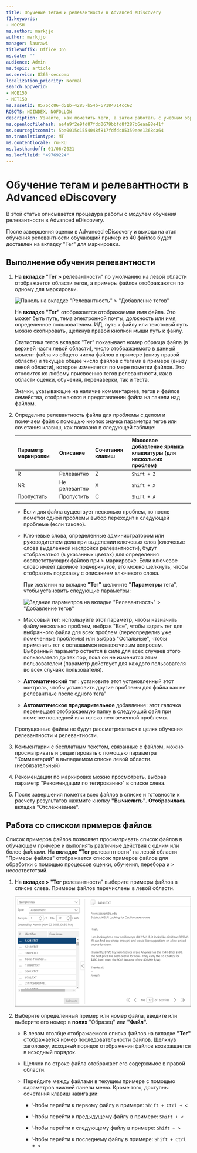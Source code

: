 ```yaml
---
title: Обучение тегам и релевантности в Advanced eDiscovery
f1.keywords:
- NOCSH
ms.author: markjjo
author: markjjo
manager: laurawi
titleSuffix: Office 365
ms.date: ''
audience: Admin
ms.topic: article
ms.service: O365-seccomp
localization_priority: Normal
search.appverid:
- MOE150
- MET150
ms.assetid: 8576cc86-d51b-4285-b54b-67184714cc62
ROBOTS: NOINDEX, NOFOLLOW
description: Узнайте, как пометить теги, а затем работать с учебным образцом из 40 файлов на этапе обучения релевантности Advanced eDiscovery.
ms.openlocfilehash: ae4a9f2e9fd87fdd0679bbfd8f287b6eaa98e41f
ms.sourcegitcommit: 5ba0015c1554048f817fdfdc85359eee1368da64
ms.translationtype: MT
ms.contentlocale: ru-RU
ms.lasthandoff: 01/06/2021
ms.locfileid: "49769224"
---
```

# <a name="tagging-and-relevance-training-in-advanced-ediscovery"></a>Обучение тегам и релевантности в Advanced eDiscovery
  
В этой статье описывается процедура работы с модулем обучения релевантности в Advanced eDiscovery.
  
После завершения оценки в Advanced eDiscovery и выхода на этап обучения релевантности обучающий пример из 40 файлов будет доставлен на вкладку "Тег" для маркировки.
  
## <a name="performing-relevance-training"></a>Выполнение обучения релевантности

1. На **вкладке "Тег \>** релевантности" по умолчанию на левой области отображается области тегов, а примеры файлов отображаются по одному для маркировки.

    ![Панель на вкладке "Релевантность" > "Добавление тегов"](../media/0cf19ab4-b427-4a7f-8749-0f4ed9afaf58.png)
  
    На **вкладке "Тег"** отображается отображаемая имя файла. Это может быть путь, тема электронной почты, должность или имя, определенное пользователем. ИД, путь к файлу или текстовый путь можно скопировать, щелкнув правой кнопкой мыши путь к файлу.

    Статистика  тегов вкладок "Тег" показывает номер образца файла (в верхней части левой области), число отображаемого в данный момент файла из общего числа файлов в примере (внизу правой области) и текущее общее число файлов с тегами в примере (внизу левой области), которое изменяется по мере пометки файлов. Это относится ко любому присвоению тегов релевантности, как в области оценки, обучения, перенаверки, так и теста.

    Значки, указывающие на наличие комментариев, тегов и файлов семейства, отображаются в представлении файла на панели над файлом.

2. Определите релевантность файла для проблемы с делом и помечаем файл с помощью кнопок значка параметра тегов или сочетания клавиш, как показано в следующей таблице:

   |**Параметр маркировки**|**Описание**|**Сочетания клавиш**|**Массовое добавление ярлыка клавиатуры (для нескольких проблем)**|
   |-----|-----|-----|-----|
   |R  <br/> |Релевантно  <br/> |Z  <br/> |`Shift + Z`  <br/> |
   |NR  <br/> |Не релевантно  <br/> |X  <br/> |`Shift + X`  <br/> |
   |Пропустить  <br/> |Пропустить  <br/> |C  <br/> |`Shift + A`  <br/> |
   |||||

   - Если для файла существует несколько проблем, то после пометки одной проблемы выбор переходит к следующей проблеме (если таково).  

   - Ключевые слова, определенные администратором или руководителем дела при выделении ключевых слов (ключевые слова выделенной настройки релевантности), будут отображаться (в указанных цветах) для определения соответствующих файлов при \> маркировке. Если ключевое слово имеет двойное подчеркнутое, его можно щелкнуть, чтобы отобразить подсказку с описанием ключевого слова.

     При желании на вкладке **"Тег"** щелкните **"Параметры** тега", чтобы установить следующие параметры:

      ![Задание параметров на вкладке "Релевантность" > "Добавление тегов"](../media/533e89fa-7eb4-409e-ab07-f5aab9296dd8.png)
  
   - Массовый **тег:** используйте этот параметр, чтобы назначить  файлу несколько проблем, выбрав "Все", чтобы задать тег для выбранного файла  для всех проблем (переопределив уже помеченные проблемы) или выбрав "Остальные", чтобы применить тег к оставшимся ненавязчивым вопросам. Выбранный параметр остается в силе для всех случаев этого пользователя до тех пор, пока он не изменится этим пользователем (параметр действует для каждого пользователя во всех случаях пользователя).

   - **Автоматический** тег : установите этот установленный этот контроль, чтобы установить другие проблемы для файла как не релевантные после одного тега"

   - **Автоматическое предварительное** добавление: этот галочка перемещает отображаемую папку в следующий файл при пометке последней или только неотвеченной проблемы.

    Пропущенные файлы не будут рассматриваться в целях обучения релевантности и релевантности.

3. Комментарии с бесплатным текстом, связанные с файлом,  можно просматривать и редактировать с помощью параметра "Комментарий" в выпадаемом списке левой области. (необязательный)

4. Рекомендации по маркировке можно просмотреть,  выбрав параметр "Рекомендации по тегированию" в списке слева.

5. После завершения пометки всех файлов в списке и готовности к расчету результатов нажмите кнопку **"Вычислить".** **Отобразилась** вкладка "Отслеживание".  

## <a name="working-with-the-sample-files-list"></a>Работа со списком примеров файлов

Список примеров файлов позволяет просматривать список файлов в обучающем примере и выполнять различные действия с одним или более файлами. На **вкладке "Тег** релевантности" на левой области "Примеры файлов" отображается список примеров файлов для обработки с помощью процессов оценки, обучения, перебора и \>  несоответствий. 
  
1. На **вкладке \> "Тег** релевантности" выберите примеры файлов в списке слева. Примеры файлов перечислены в левой области.

    ![Список примеров файлов на вкладке "Релевантность" > "Добавление тегов"](../media/fd058bdd-645a-4af1-a1eb-bff08581cb18.png)
  
2. Выберите определенный пример или номер файла, введите или выберите его номер в **полях** "Образец" или **"Файл".**

   - В левом столбце отображаемого списка файлов на вкладке **"Тег"** отображается номер последовательности файлов. Щелкнув заголовку, исходный порядок отображения файлов возвращается в исходный порядок.

   - Щелчок по строке файла отображает его содержимое в правой области.

   - Перейдите между файлами в текущем примере с помощью параметров нижней панели меню. Кроме того, доступны сочетания клавиш навигации:
  
     - Чтобы перейти к первому файлу в примере: `Shift + Ctrl + <`

     - Чтобы перейти к предыдущему файлу в примере: `Shift + <`

     - Чтобы перейти к следующему файлу в примере: `Shift + >`

     - Чтобы перейти к последнему файлу в примере: `Shift + Ctrl + >`
